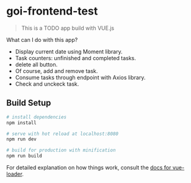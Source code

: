 # goi-frontend-test

> This is a TODO app build with VUE.js

What can I do with this app?

  - Display current date using Moment library.
  - Task counters: unfinished and completed tasks.
  - delete all button.
  - Of course, add and remove task.
  - Consume tasks through endpoint with Axios library.
  - Check and unckeck task.
  

## Build Setup

``` bash
# install dependencies
npm install

# serve with hot reload at localhost:8080
npm run dev

# build for production with minification
npm run build
```


For detailed explanation on how things work, consult the [docs for vue-loader](http://vuejs.github.io/vue-loader).
